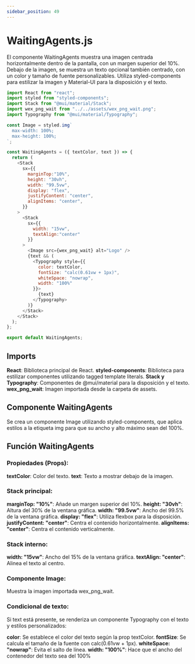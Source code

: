```yaml
---
sidebar_position: 49
---
```


# WaitingAgents.js

El componente WaitingAgents muestra una imagen centrada horizontalmente dentro de la pantalla, con un margen superior del 10%. Debajo de la imagen, se muestra un texto opcional también centrado, con un color y tamaño de fuente personalizables. Utiliza styled-components para estilizar la imagen y Material-UI para la disposición y el texto.

```js
import React from "react";
import styled from "styled-components";
import Stack from "@mui/material/Stack";
import wex_png_wait from "../../assets/wex_png_wait.png";
import Typography from "@mui/material/Typography";

const Image = styled.img`
  max-width: 100%;
  max-height: 100%;
`;

const WaitingAgents = ({ textColor, text }) => {
  return (
    <Stack
      sx={{
        marginTop:"10%",
        height: "30vh",
        width: "99.5vw",
        display: "flex",
        justifyContent: "center",
        alignItems: "center",
      }}
    >
      <Stack
        sx={{
          width: "15vw",
          textAlign:"center"
        }}
      >
        <Image src={wex_png_wait} alt="Logo" />
        {text && ( 
          <Typography style={{
            color: textColor,
            fontSize: "calc(0.61vw + 1px)",
            whiteSpace: "nowrap", 
            width: "100%"
          }}>
            {text}
          </Typography>
        )}
      </Stack>
    </Stack>
  );
};

export default WaitingAgents;
```

## Imports

**React**: Biblioteca principal de React.
**styled-components**: Biblioteca para estilizar componentes utilizando tagged template literals.
**Stack y Typography**: Componentes de @mui/material para la disposición y el texto.
**wex_png_wait**: Imagen importada desde la carpeta de assets.

## Componente WaitingAgents

Se crea un componente Image utilizando styled-components, que aplica estilos a la etiqueta img para que su ancho y alto máximo sean del 100%.

## Función WaitingAgents

### Propiedades (Props): 

**textColor**: Color del texto.
**text**: Texto a mostrar debajo de la imagen.

### Stack principal:

**marginTop: "10%"**: Añade un margen superior del 10%.
**height: "30vh"**: Altura del 30% de la ventana gráfica.
**width: "99.5vw"**: Ancho del 99.5% de la ventana gráfica.
**display: "flex"**: Utiliza flexbox para la disposición.
**justifyContent: "center"**: Centra el contenido horizontalmente.
**alignItems: "center"**: Centra el contenido verticalmente.

### Stack interno:

**width: "15vw"**: Ancho del 15% de la ventana gráfica.
**textAlign: "center"**: Alinea el texto al centro.

### Componente Image:

Muestra la imagen importada wex_png_wait.

### Condicional de texto:

Si text está presente, se renderiza un componente Typography con el texto y estilos personalizados:

**color**: Se establece el color del texto según la prop textColor.
**fontSize**: Se calcula el tamaño de la fuente con calc(0.61vw + 1px).
**whiteSpace: "nowrap"**: Evita el salto de línea.
**width: "100%"**: Hace que el ancho del contenedor del texto sea del 100%
